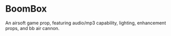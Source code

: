 # BoomBox
An airsoft game prop, featuring audio/mp3 capability, lighting, enhancement props, and bb air cannon.
